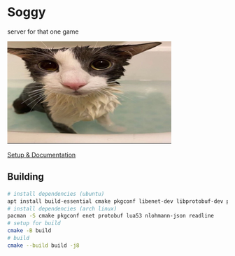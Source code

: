 # Soggy

server for that one game

![soggy cat](soggy_cat.png "soggy cat")

[Setup & Documentation](https://nitter.pussthecat.org/sillysoggycat/)

## Building

```sh
# install dependencies (ubuntu)
apt install build-essential cmake pkgconf libenet-dev libprotobuf-dev protobuf-compiler liblua5.3-dev nlohmann-json3-dev libreadline-dev
# install dependencies (arch linux)
pacman -S cmake pkgconf enet protobuf lua53 nlohmann-json readline
# setup for build
cmake -B build
# build
cmake --build build -j8
```
